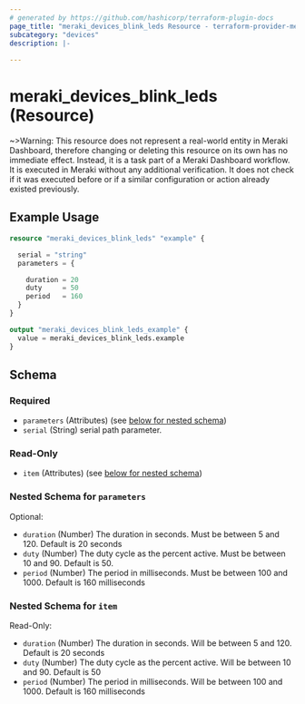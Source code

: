 ```yaml
---
# generated by https://github.com/hashicorp/terraform-plugin-docs
page_title: "meraki_devices_blink_leds Resource - terraform-provider-meraki"
subcategory: "devices"
description: |-
  
---
```


# meraki_devices_blink_leds (Resource)



~>Warning: This resource does not represent a real-world entity in Meraki Dashboard, therefore changing or deleting this resource on its own has no immediate effect. Instead, it is a task part of a Meraki Dashboard workflow. It is executed in Meraki without any additional verification. It does not check if it was executed before or if a similar configuration or action 
already existed previously.


## Example Usage

```terraform
resource "meraki_devices_blink_leds" "example" {

  serial = "string"
  parameters = {

    duration = 20
    duty     = 50
    period   = 160
  }
}

output "meraki_devices_blink_leds_example" {
  value = meraki_devices_blink_leds.example
}
```

<!-- schema generated by tfplugindocs -->
## Schema

### Required

- `parameters` (Attributes) (see [below for nested schema](#nestedatt--parameters))
- `serial` (String) serial path parameter.

### Read-Only

- `item` (Attributes) (see [below for nested schema](#nestedatt--item))

<a id="nestedatt--parameters"></a>
### Nested Schema for `parameters`

Optional:

- `duration` (Number) The duration in seconds. Must be between 5 and 120. Default is 20 seconds
- `duty` (Number) The duty cycle as the percent active. Must be between 10 and 90. Default is 50.
- `period` (Number) The period in milliseconds. Must be between 100 and 1000. Default is 160 milliseconds


<a id="nestedatt--item"></a>
### Nested Schema for `item`

Read-Only:

- `duration` (Number) The duration in seconds. Will be between 5 and 120. Default is 20 seconds
- `duty` (Number) The duty cycle as the percent active. Will be between 10 and 90. Default is 50
- `period` (Number) The period in milliseconds. Will be between 100 and 1000. Default is 160 milliseconds
